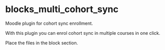# blocks_multi_cohort_sync
Moodle plugin for cohort sync enrollment.

With this plugin you can enrol cohort sync in multiple courses in one click. 

Place the files in the block section.

